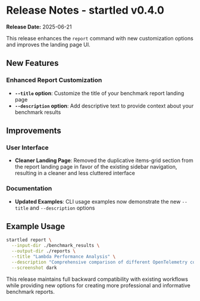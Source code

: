 # Release Notes - startled v0.4.0

**Release Date:** 2025-06-21

This release enhances the `report` command with new customization options and improves the landing page UI.

## New Features

### Enhanced Report Customization
- **`--title` option**: Customize the title of your benchmark report landing page
- **`--description` option**: Add descriptive text to provide context about your benchmark results

## Improvements

### User Interface
- **Cleaner Landing Page**: Removed the duplicative items-grid section from the report landing page in favor of the existing sidebar navigation, resulting in a cleaner and less cluttered interface

### Documentation
- **Updated Examples**: CLI usage examples now demonstrate the new `--title` and `--description` options

## Example Usage

```bash
startled report \
  --input-dir ./benchmark_results \
  --output-dir ./reports \
  --title "Lambda Performance Analysis" \
  --description "Comprehensive comparison of different OpenTelemetry configurations across Node.js, Python, and Rust runtimes" \
  --screenshot dark
```

This release maintains full backward compatibility with existing workflows while providing new options for creating more professional and informative benchmark reports.
